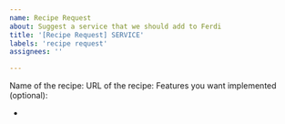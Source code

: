 ```yaml
---
name: Recipe Request
about: Suggest a service that we should add to Ferdi
title: '[Recipe Request] SERVICE'
labels: 'recipe request'
assignees: ''

---
```

<!-- Please complete the following form to create your recipe request: -->
Name of the recipe: 
URL of the recipe:
Features you want implemented (optional):
 - <!-- In this list you can write features you want this service to support, e.g. Notification support -->
